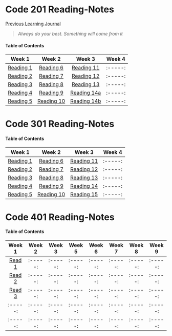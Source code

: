 # Code 201 Reading-Notes


[Previous Learning Journal](https://kozer2.github.io/Learning-Journal/)


> *Always do your best. Something will come from it*




#### Table of Contents


|Week 1                       |Week 2                      |Week 3                         | Week 4 | 
|:-----:                      |:-----:                     |:-----:                        |:-----: |
|[Reading 1](Reading-01.md)   |[Reading 6](Reading-06.md)  |[Reading 11](Reading-11.md)    |:-----: |
|[Reading 2](Reading-02.md)   |[Reading 7](Reading-07.md)  |[Reading 12](Reading-12.md)    |:-----: |
|[Reading 3](Reading-03.md)   |[Reading 8](Reading-08.md)  |[Reading 13](Reading-13.md)    |:-----: |
|[Reading 4](Reading-04.md)   |[Reading 9](Reading-09.md)  |[Reading 14a](Reading-14a.md)  |:-----: |
|[Reading 5](Reading-05.md)   |[Reading 10](Reading-10.md) |[Reading 14b](Reading-14b.md)  |:-----: |  
 
 
 
 
 
 
 # Code 301 Reading-Notes
 
 
 #### Table of Contents


|Week 1                       |Week 2                        |Week 3                         | Week 4 | 
|:-----:                      |:-----:                       |:-----:                        |:-----: |
|[Reading 1](Reading-301.md)  |[Reading 6](Reading-306.md)   |[Reading 11](Reading-311.md)   |:-----: |
|[Reading 2](Reading-302.md)  |[Reading 7](Reading-307.md)   |[Reading 12](Reading-312.md)   |:-----: |
|[Reading 3](Reading-303.md)  |[Reading 8](Reading-308.md)   |[Reading 13](Reading-313.md)   |:-----: |
|[Reading 4](Reading-304.md)  |[Reading 9](Reading-309.md)   |[Reading 14](Reading-314.md)   |:-----: |
|[Reading 5](Reading-305.md)  |[Reading 10](Reading-310.md)  |[Reading 15](Reading-315.md)   |:-----: |  


 # Code 401 Reading-Notes
 
 
 #### Table of Contents


|Week 1                    |Week 2    |Week 3   | Week 5 | Week 6   |Week 7    |Week 8   | Week 9 | 
|:-----:                   |:-----:   |:-----:  |:-----: | :-----:  |:-----:   |:-----:  |:-----: |
|[Read 1](Reading-401.md)  |:-----:   |:-----:  |:-----: | :-----:  |:-----:   |:-----:  |:-----: |
|[Read 2](Reading-402.md)  |:-----:   |:-----:  |:-----: | :-----:  |:-----:   |:-----:  |:-----: |
|[Read 3](Reading-403.md)  |:-----:   |:-----:  |:-----: | :-----:  |:-----:   |:-----:  |:-----: |
|:-----:                   |:-----:   |:-----:  |:-----: | :-----:  |:-----:   |:-----:  |:-----: |
|:-----:                   |:-----:   |:-----:  |:-----: | :-----:  |:-----:   |:-----:  |:-----: |
